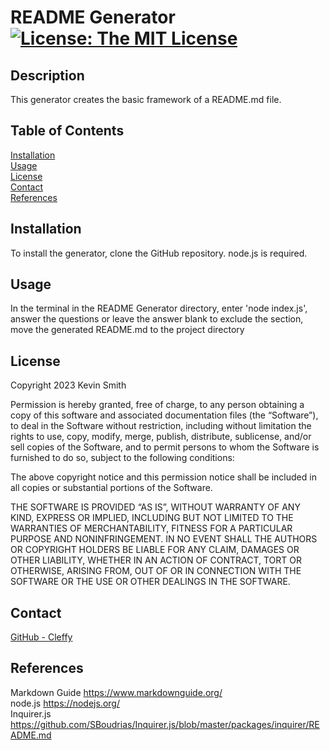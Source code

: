 # README Generator [![License: The MIT License](https://img.shields.io/badge/License-MIT-yellow.svg)](https://opensource.org/licenses/MIT)
  ## Description
  This generator creates the basic framework of a README.md file.  
  ## Table of Contents
  [Installation](#Installation)  
  [Usage](#Usage)  
  [License](#License)  
  [Contact](#Contact)  
  [References](#References)  
  ## <div id="Installation">Installation</div>
  To install the generator, clone the GitHub repository. node.js is required.  
  ## <div id="Usage">Usage</div>
  In the terminal in the README Generator directory, enter 'node index.js', answer the questions or leave the answer blank to exclude the section, move the generated README.md to the project directory  
  ## <div id="License">License</div>
  
Copyright 2023 Kevin Smith

Permission is hereby granted, free of charge, to any person obtaining a copy of this software and associated documentation files (the “Software”), to deal in the Software without restriction, including without limitation the rights to use, copy, modify, merge, publish, distribute, sublicense, and/or sell copies of the Software, and to permit persons to whom the Software is furnished to do so, subject to the following conditions:

The above copyright notice and this permission notice shall be included in all copies or substantial portions of the Software.

THE SOFTWARE IS PROVIDED “AS IS”, WITHOUT WARRANTY OF ANY KIND, EXPRESS OR IMPLIED, INCLUDING BUT NOT LIMITED TO THE WARRANTIES OF MERCHANTABILITY, FITNESS FOR A PARTICULAR PURPOSE AND NONINFRINGEMENT. IN NO EVENT SHALL THE AUTHORS OR COPYRIGHT HOLDERS BE LIABLE FOR ANY CLAIM, DAMAGES OR OTHER LIABILITY, WHETHER IN AN ACTION OF CONTRACT, TORT OR OTHERWISE, ARISING FROM, OUT OF OR IN CONNECTION WITH THE SOFTWARE OR THE USE OR OTHER DEALINGS IN THE SOFTWARE.  
  ## <div id="Contact">Contact</div>
  [GitHub - Cleffy](https://github.com/Cleffy/)  
  ## <div id="References">References</div>
  Markdown Guide <https://www.markdownguide.org/><br>node.js <https://nodejs.org/><br>Inquirer.js <https://github.com/SBoudrias/Inquirer.js/blob/master/packages/inquirer/README.md><br>